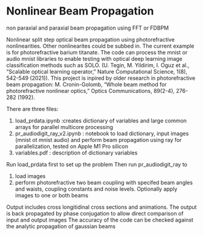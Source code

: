 # Nonlinear Beam Propagation
non paraxial and paraxial beam propagation using FFT or FDBPM

Nonlinear split step optical beam propagation using photorefractive nonlinearities. Other nonlinearites could be subbed in. The current example is for photorefractive barium titanate. The code can process the mnist or audio mnist libraries to enable testing with optical deep learning image classification methods such as SOLO. (U. Tegin, M. Yildirim, I. Oguz et al., “Scalable optical learning operator,” Nature Computational Science, 1(8), 542-549 (2021)).
This project is inpired by older research in photorefractive beam propagation: M. Cronin-Golomb, “Whole beam method for photorefractive nonlinear optics,” Optics Communications, 89(2-4), 276-282 (1992).

There are three files: 
1) load_prdata.ipynb  :creates dictionary of variables and large common arrays for parallel multicore processing
2) pr_audiodigit_ray_v2.ipynb : notebook to load dictionary, input images (mnist ot mnist audio) and perform beam propagation using ray for parallelization, tested on Apple M1 Pro silicon 
3) variables.pdf : description of dictionary variables

Run load_prdata first to set up the problem
Then run pr_audiodigit_ray to
1) load images
2) perform photorefractive two beam coupling with specifed beam angles and waists, coupling constants and noise levels. Optionally apply images to one or both beams

Output includes cross longitidinal cross sections and animations.  The output is back propagated by phase conjugation to allow direct comparison of input and output images
The accuracy of the code can be checked against the analytic propagation of gaussian beams 
